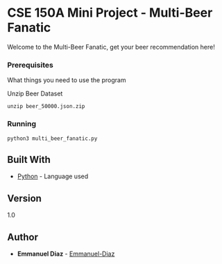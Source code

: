 # CSE 150A Mini Project - Multi-Beer Fanatic

Welcome to the Multi-Beer Fanatic, get your beer recommendation here!

### Prerequisites

What things you need to use the program

Unzip Beer Dataset
```
unzip beer_50000.json.zip
```

### Running

```
python3 multi_beer_fanatic.py
```

## Built With

* [Python](https://www.python.org/) - Language used


## Version

1.0 

## Author

* **Emmanuel Diaz** - [Emmanuel-Diaz](https://github.com/Emmanuel-Diaz)